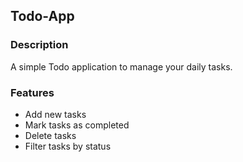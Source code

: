 ## Todo-App

### Description

A simple Todo application to manage your daily tasks.

### Features

- Add new tasks
- Mark tasks as completed
- Delete tasks
- Filter tasks by status


